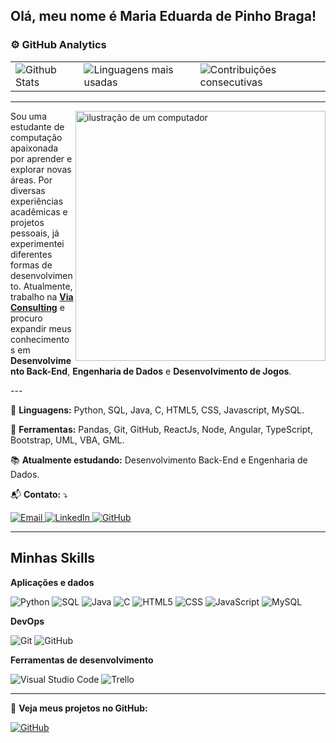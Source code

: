 ## Olá, meu nome é Maria Eduarda de Pinho Braga!

### ⚙️ GitHub Analytics

<table>
  <tr>
    <td>
      <img
        align="left"
        src="https://github-readme-stats.vercel.app/api?username=Duds04&theme=dark&hide_border=false&include_all_commits=true"
        alt="Github Stats"
      />
    </td>
    <td>
      <img
        align="left"
        src="https://github-readme-stats.vercel.app/api/top-langs/?username=Duds04&theme=dark&hide_border=false&include_all_commits=true&count_private=true&layout=compact"
        alt="Linguagens mais usadas"
      />
    </td>
    <td>
      <img
        align="left"
        src="https://github-readme-streak-stats.herokuapp.com/?user=Duds04&theme=dark&hide_border=false"
        alt="Contribuições consecutivas"
      />
    </td>
  </tr>
</table>

---

<img src="https://raw.githubusercontent.com/MicaelliMedeiros/micaellimedeiros/master/image/computer-illustration.png" alt="ilustração de um computador" min-width="400px" max-width="400px" width="400px" align="right">

<p align="left"> 
  Sou uma estudante de computação apaixonada por aprender e explorar novas áreas. Por diversas experiências acadêmicas e projetos pessoais, já experimentei diferentes formas de desenvolvimento. Atualmente, trabalho na <a href="https://www.linkedin.com/company/via-consulting_2/posts/?feedView=all" target="_blank"><strong>Via Consulting</strong></a> e procuro expandir meus conhecimentos em <strong>Desenvolvimento Back-End</strong>, <strong>Engenharia de Dados</strong> e <strong>Desenvolvimento de Jogos</strong>.
</p>
---
<p align="left">
  🦄 <strong>Linguagens:</strong> Python, SQL, Java, C, HTML5, CSS, Javascript, MySQL.
</p>

<p align="left">
  💼 <strong>Ferramentas:</strong> Pandas, Git, GitHub, ReactJs, Node, Angular, TypeScript, Bootstrap, UML, VBA, GML.
</p>

<p align="left">
  📚 <strong>Atualmente estudando:</strong> Desenvolvimento Back-End e Engenharia de Dados.
</p>

<p align="left">
  📬 <strong>Contato:</strong> ⤵️
</p>

<p align="left">
  <a href="mailto:mpbduda@outlook.com" title="Email">
    <img src="https://img.shields.io/badge/Email-D14836?style=for-the-badge&logo=gmail&logoColor=white" alt="Email"/>
  </a>
  <a href="https://www.linkedin.com/in/maria-eduarda-de-pinho-braga-558057219/" title="LinkedIn">
    <img src="https://img.shields.io/badge/LinkedIn-0077B5?style=for-the-badge&logo=linkedin&logoColor=white" alt="LinkedIn"/>
  </a>
  <a href="https://github.com/Duds04" title="GitHub">
    <img src="https://img.shields.io/badge/GitHub-181717?style=for-the-badge&logo=github&logoColor=white" alt="GitHub"/>
  </a>
</p>

---

## Minhas Skills

**Aplicações e dados**

![Python](https://img.shields.io/badge/-Python-333333?style=for-the-badge&logo=python&logoColor=white)
![SQL](https://img.shields.io/badge/-SQL-333333?style=for-the-badge&logo=mysql&logoColor=white)
![Java](https://img.shields.io/badge/-Java-333333?style=for-the-badge&logo=java&logoColor=white)
![C](https://img.shields.io/badge/-C-333333?style=for-the-badge&logo=c&logoColor=white)
![HTML5](https://img.shields.io/badge/-HTML5-333333?style=for-the-badge&logo=html5&logoColor=white)
![CSS](https://img.shields.io/badge/-CSS-333333?style=for-the-badge&logo=css3&logoColor=white)
![JavaScript](https://img.shields.io/badge/-JavaScript-333333?style=for-the-badge&logo=javascript&logoColor=white)
![MySQL](https://img.shields.io/badge/-MySQL-333333?style=for-the-badge&logo=mysql&logoColor=white)

**DevOps**

![Git](https://img.shields.io/badge/-Git-333333?style=for-the-badge&logo=git&logoColor=white)
![GitHub](https://img.shields.io/badge/-GitHub-333333?style=for-the-badge&logo=github&logoColor=white)

**Ferramentas de desenvolvimento**

![Visual Studio Code](https://img.shields.io/badge/-VS%20Code-333333?style=for-the-badge&logo=visual-studio-code&logoColor=white)
![Trello](https://img.shields.io/badge/-Trello-333333?style=for-the-badge&logo=trello&logoColor=white)

---

📂 **Veja meus projetos no GitHub:**

[![GitHub](https://img.shields.io/badge/GitHub-Duds04-333333?style=for-the-badge&logo=github)](https://github.com/Duds04/)
